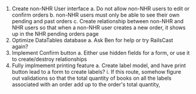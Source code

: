 1. Create non-NHR User interface
  a. Do not allow non-NHR users to edit or confirm orders
  b. non-NHR users must only be able to see their own pending and past orders
  c. Create relationship between non-NHR and NHR users so that when a non-NHR user creates a new order, it shows up in
     the NHR pending orders page
2. Optimize DataTables database
  a. Ask Ben for help or try RailsCast again?
3. Implement Confirm button
  a. Either use hidden fields for a form, or use it to create/destroy relationships
4. Fully implmement printing feature
  a. Create label model, and have print button lead to a form to create labels?
    i. If this route, somehow figure out validations so that the total quantity of books on all the labels associated with an order add up to the order's total quantity, 